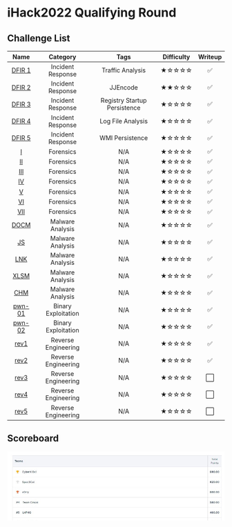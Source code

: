 # iHack2022 Qualifying Round

## Challenge List
| Name                                            | Category          | Tags     | Difficulty  | Writeup  |
|:-----------------------------------------------:|:-----------------:|:--------:|:-----------:|:--------:|
| [DFIR 1](DFIR/DFIR%201) | Incident Response | Traffic Analysis | ★☆☆☆☆ | ✅ |
| [DFIR 2](DFIR/DFIR%202) | Incident Response | JJEncode | ★★☆☆☆ | ✅ |
| [DFIR 3](DFIR/DFIR%203) | Incident Response | Registry Startup Persistence | ★☆☆☆☆ | ✅ |
| [DFIR 4](DFIR/DFIR%204) | Incident Response | Log File Analysis | ★☆☆☆☆ | ✅ |
| [DFIR 5](DFIR/DFIR%205) | Incident Response | WMI Persistence | ★☆☆☆☆ | ✅ |
| [I](forensics)   | Forensics                | N/A | ★☆☆☆☆ | ✅ |
| [II](forensics)  | Forensics                | N/A | ★☆☆☆☆ | ✅ |
| [III](forensics) | Forensics                | N/A | ★☆☆☆☆ | ✅ |
| [IV](forensics)  | Forensics                | N/A | ★☆☆☆☆ | ✅ |
| [V](forensics)   | Forensics                | N/A | ★☆☆☆☆ | ✅ |
| [VI](forensics)  | Forensics                | N/A | ★☆☆☆☆ | ✅ |
| [VII](forensics) | Forensics                | N/A | ★☆☆☆☆ | ✅ |
| [DOCM](malware/DOCM) | Malware Analysis     | N/A | ★☆☆☆☆ | ✅ |
| [JS](malware/JS)     | Malware Analysis     | N/A | ★☆☆☆☆ | ✅ |
| [LNK](malware/LNK)   | Malware Analysis     | N/A | ★☆☆☆☆ | ✅ |
| [XLSM](malware/XLSM) | Malware Analysis     | N/A | ★☆☆☆☆ | ✅ |
| [CHM](malware/CHM)   | Malware Analysis     | N/A | ★☆☆☆☆ | ✅ |
| [pwn-01](pwn/pwn-01) | Binary Exploitation  | N/A | ★☆☆☆☆ | ✅ |
| [pwn-02](pwn/pwn-02) | Binary Exploitation  | N/A | ★☆☆☆☆ | ✅ |
| [rev1](rev/rev1) | Reverse Engineering      | N/A | ★☆☆☆☆ | ✅ |
| [rev2](rev/rev2) | Reverse Engineering      | N/A | ★☆☆☆☆ | ✅ |
| [rev3](rev/rev3) | Reverse Engineering      | N/A | ★☆☆☆☆ | ⬜ |
| [rev4](rev/rev4) | Reverse Engineering      | N/A | ★☆☆☆☆ | ⬜ |
| [rev5](rev/rev5) | Reverse Engineering      | N/A | ★☆☆☆☆ | ⬜ |

## Scoreboard
![Scoreboard](./Scoreboard.png)
